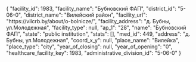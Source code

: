 {
    "facility_id": 1983,
    "facility_name": "Бубновский ФАП",
    "district_id": "5-06-0",
    "district_name": "Вилейский район",
    "facility_url": "https:\/\/vilcrb.by\/about\/o-bolnicze\/",
    "facility_address": "д. Бубны, ул.Молодежная",
    "facility_type": null,
    "ap_1": "28",
    "name": "Бубновский ФАП",
    "state": "public institution",
    "stats": [],
    "med_id": 449,
    "address": "д. Бубны, ул.Молодежная",
    "coord_x_y": null,
    "place_name": "Вилейка",
    "place_type": "city",
    "year_of_closing": null,
    "year_of_opening": "0",
    "healthcare_facility_key": 1983,
    "administrative_division_id": "5-06-0"
}